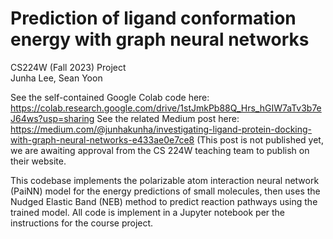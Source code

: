 # Prediction of ligand conformation energy with graph neural networks
CS224W (Fall 2023) Project  
Junha Lee, Sean Yoon  

See the self-contained Google Colab code here: https://colab.research.google.com/drive/1stJmkPb88Q_Hrs_hGIW7aTv3b7eJ64ws?usp=sharing
See the related Medium post here: https://medium.com/@junhakunha/investigating-ligand-protein-docking-with-graph-neural-networks-e433ae0e7ce8
(This post is not published yet, we are awaiting approval from the CS 224W teaching team to publish on their website.

This codebase implements the polarizable atom interaction neural network (PaiNN) model for the energy predictions of small molecules, then uses the Nudged Elastic Band (NEB) method to predict reaction pathways using the trained model.
All code is implement in a Jupyter notebook per the instructions for the course project.
